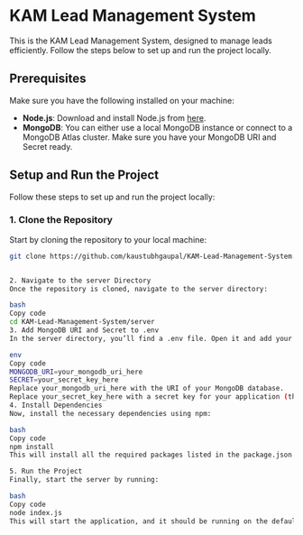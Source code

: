 
# KAM Lead Management System

This is the KAM Lead Management System, designed to manage leads efficiently. Follow the steps below to set up and run the project locally.

## Prerequisites

Make sure you have the following installed on your machine:

- **Node.js**: Download and install Node.js from [here](https://nodejs.org/).
- **MongoDB**: You can either use a local MongoDB instance or connect to a MongoDB Atlas cluster. Make sure you have your MongoDB URI and Secret ready.

## Setup and Run the Project

Follow these steps to set up and run the project locally:

### 1. Clone the Repository

Start by cloning the repository to your local machine:

```bash
git clone https://github.com/kaustubhgaupal/KAM-Lead-Management-System.git


2. Navigate to the server Directory
Once the repository is cloned, navigate to the server directory:

bash
Copy code
cd KAM-Lead-Management-System/server
3. Add MongoDB URI and Secret to .env
In the server directory, you’ll find a .env file. Open it and add your MongoDB URI and Secret like below:

env
Copy code
MONGODB_URI=your_mongodb_uri_here
SECRET=your_secret_key_here
Replace your_mongodb_uri_here with the URI of your MongoDB database.
Replace your_secret_key_here with a secret key for your application (this is often used for JWT authentication).
4. Install Dependencies
Now, install the necessary dependencies using npm:

bash
Copy code
npm install
This will install all the required packages listed in the package.json file.

5. Run the Project
Finally, start the server by running:

bash
Copy code
node index.js
This will start the application, and it should be running on the default port (http://localhost:3000).
